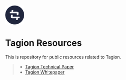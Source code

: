 <a href="https://tagion.org"><img alt="tagion logo" src="branding/logomark.svg" alt="tagion.org" height="60"></a>

# Tagion Resources

This is repository for public resources related to Tagion.

>-  [Tagion Technical Paper](./technical-paper/tagion-technical-paper.pdf)
>-  [Tagion Whitepaper](./whitepaper/tagion-whitepaper.pdf)
